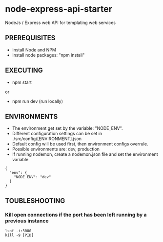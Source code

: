 # node-express-api-starter

NodeJs / Express web API for templating web services

## PREREQUISITES

- Install Node and NPM
- Install node packages: "npm install"

## EXECUTING

- npm start

or

- npm run dev (run locally)

## ENVIRONMENTS

- The environment get set by the variable: "NODE_ENV".
- Different configuration settings can be set in ./src/config/[ENVIRONMENT].json
- Default config will be used first, then environment configs overrule.
- Possible environments are: dev, production
- If running nodemon, create a nodemon.json file and set the environment variable

```
{
  "env": {
    "NODE_ENV": "dev"
  }
}
```

## TOUBLESHOOTING

### Kill open connections if the port has been left running by a previous instance

```
lsof -i:3000
kill -9 [PID]
```
